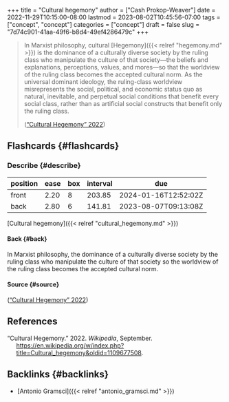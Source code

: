 +++
title = "Cultural hegemony"
author = ["Cash Prokop-Weaver"]
date = 2022-11-29T10:15:00-08:00
lastmod = 2023-08-02T10:45:56-07:00
tags = ["concept", "concept"]
categories = ["concept"]
draft = false
slug = "7d74c901-41aa-49f6-b8d4-49ef4286479c"
+++

> In Marxist philosophy, cultural [Hegemony]({{< relref "hegemony.md" >}}) is the dominance of a culturally diverse society by the ruling class who manipulate the culture of that society—the beliefs and explanations, perceptions, values, and mores—so that the worldview of the ruling class becomes the accepted cultural norm. As the universal dominant ideology, the ruling-class worldview misrepresents the social, political, and economic status quo as natural, inevitable, and perpetual social conditions that benefit every social class, rather than as artificial social constructs that benefit only the ruling class.
>
> (<a href="#citeproc_bib_item_1">“Cultural Hegemony” 2022</a>)


## Flashcards {#flashcards}


### Describe {#describe}

| position | ease | box | interval | due                  |
|----------|------|-----|----------|----------------------|
| front    | 2.20 | 8   | 203.85   | 2024-01-16T12:52:02Z |
| back     | 2.80 | 6   | 141.81   | 2023-08-07T09:13:08Z |

[Cultural hegemony]({{< relref "cultural_hegemony.md" >}})


#### Back {#back}

In Marxist philosophy, the dominance of a culturally diverse society by the ruling class who manipulate the culture of that society so the worldview of the ruling class becomes the accepted cultural norm.


#### Source {#source}

(<a href="#citeproc_bib_item_1">“Cultural Hegemony” 2022</a>)

## References

<style>.csl-entry{text-indent: -1.5em; margin-left: 1.5em;}</style><div class="csl-bib-body">
  <div class="csl-entry"><a id="citeproc_bib_item_1"></a>“Cultural Hegemony.” 2022. <i>Wikipedia</i>, September. <a href="https://en.wikipedia.org/w/index.php?title=Cultural_hegemony&oldid=1109677508">https://en.wikipedia.org/w/index.php?title=Cultural_hegemony&#38;oldid=1109677508</a>.</div>
</div>


## Backlinks {#backlinks}

-   [Antonio Gramsci]({{< relref "antonio_gramsci.md" >}})
